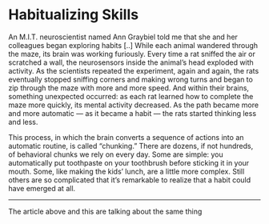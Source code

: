 # Habitualizing Skills

An M.I.T. neuroscientist named Ann Graybiel told me that she and her colleagues began exploring habits [..] While each animal wandered through the maze, 
its brain was working furiously. Every time a rat sniffed the air or 
scratched a wall, the neurosensors inside the animal’s head exploded 
with activity. As the scientists repeated the experiment, again and 
again, the rats eventually stopped sniffing corners and making wrong 
turns and began to zip through the maze with more and more speed. And 
within their brains, something unexpected occurred: as each rat learned 
how to complete the maze more quickly, its mental activity decreased. As the path became more and more automatic — as it became a habit — the rats started thinking less and less.


This process, in which the brain converts a sequence of actions into an 
automatic routine, is called “chunking.” There are dozens, if not 
hundreds, of behavioral chunks we rely on every day. Some are simple: 
you automatically put toothpaste on your toothbrush before sticking it 
in your mouth. Some, like making the kids’ lunch, are a little more 
complex. Still others are so complicated that it’s remarkable to realize
 that a habit could have emerged at all. 

---

The article above and this are talking about the same thing










